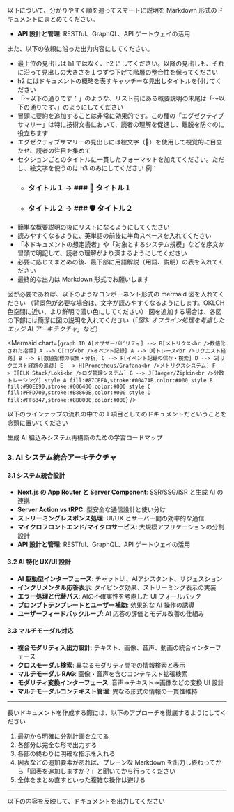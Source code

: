以下について、分かりやすく順を追ってスマートに説明を Markdown 形式のドキュメントにまとめてください。

- **API 設計と管理**: RESTful、GraphQL、API ゲートウェイの活用

また、以下の依頼に沿った出力内容にしてください。
- 最上位の見出しは h1 ではなく、h2 にしてください。以降の見出しも、それに沿って見出しの大きさを１つずつ下げて階層の整合性を保ってください
- h2 にはドキュメントの概略を表すキャッチーな見出しタイトルを付けてください
- 「～以下の通りです：」のような、リスト前にある概要説明の末尾は「～以下の通りです。」のようにしてください
- 冒頭に要約を追加することは非常に効果的です。この種の「エグゼクティブサマリー」は特に技術文書において、読者の理解を促進し、離脱を防ぐのに役立ちます
- エグゼクティブサマリーの見出しには絵文字（🔑）を使用して視覚的に目立たせ、読者の注目を集めて
- セクションごとのタイトルに一貫したフォーマットを加えてください。ただし、絵文字を使うのは h3 のみにしてください
 例：
   * ### タイトル１ → ### 🔧 タイトル１
   * ### タイトル２ → ### 🛡️ タイトル２
- 簡単な概要説明の後にリストになるようにしてください
- 読みやすくなるように、英単語の前後に半角スペースを入れてください
- 「本ドキュメントの想定読者」や「対象とするシステム規模」などを序文か冒頭で明記して、読者の理解がより深まるようにしてください
- 必要に応じてまとめの後、最下部に用語解説（用語、説明）の表を入れてください
- 最終的な出力は Markdown 形式でお願いします

図が必要であれば、以下のようなコンポーネント形式の mermaid 図を入れてください
（背景色が必要な場合は、文字が読みやすくなるようにします。OKLCH色空間に近い、より鮮明で濃い色にしてください）
図を追加する場合は、各図の下部には簡潔に図の説明を入れてください（「*図3: オフライン処理を考慮したエッジ AI アーキテクチャ*」など）

<Mermaid chart={`
graph TD
    A[オブザーバビリティ] --> B[メトリクス<br />数値化された指標]
    A --> C[ログ<br />イベント記録]
    A --> D[トレース<br />リクエスト経路]
    B --> E[数値指標の収集・分析]
    C --> F[イベント記録の保存・検索]
    D --> G[リクエスト経路の追跡]
    E --> H[Prometheus/Grafana<br />メトリクスシステム]
    F --> I[ELK Stack/Loki<br />ログ管理システム]
    G --> J[Jaeger/Zipkin<br />分散トレーシング]
    style A fill:#87CEFA,stroke:#0047AB,color:#000
    style B fill:#90EE90,stroke:#006400,color:#000
    style C fill:#FFD700,stroke:#B8860B,color:#000
    style D fill:#FF6347,stroke:#8B0000,color:#000
`} />

以下のラインナップの流れの中での１項目としてのドキュメントだということを念頭に置いてください

生成 AI 組込みシステム再構築のための学習ロードマップ

### 3. AI システム統合アーキテクチャ

#### 3.1 システム統合設計

- **Next.js の App Router と Server Component**: SSR/SSG/ISR と生成 AI の連携
- **Server Action vs tRPC**: 型安全な通信設計と使い分け
- **ストリーミングレスポンス処理**: UI/UX とサーバー間の効率的な通信
- **マイクロフロントエンド/マイクロサービス**: 大規模アプリケーションの分割設計
- **API 設計と管理**: RESTful、GraphQL、API ゲートウェイの活用

#### 3.2 AI 特化 UX/UI 設計

- **AI 駆動型インターフェース**: チャットUI、AIアシスタント、サジェスション
- **インクリメンタル応答表示**: タイピング効果、ストリーミング表示の実装
- **エラー処理と代替パス**: AIの不確実性を考慮した UI フォールバック
- **プロンプトテンプレートとユーザー補助**: 効果的な AI 操作の誘導
- **ユーザーフィードバックループ**: AI 応答の評価とモデル改善の仕組み

#### 3.3 マルチモーダル対応

- **複合モダリティ入出力設計**: テキスト、画像、音声、動画の統合インターフェース
- **クロスモーダル検索**: 異なるモダリティ間での情報検索と表示
- **マルチモーダル RAG**: 画像・音声を含むコンテキスト拡張検索
- **モダリティ変換インターフェース**: 音声→テキスト→画像などの変換 UI 設計
- **マルチモーダルコンテキスト管理**: 異なる形式の情報の一貫性維持
---

長いドキュメントを作成する際には、以下のアプローチを徹底するようにしてください

1. 最初から明確に分割計画を立てる
2. 各部分は完全な形で出力する
3. 各部の終わりに明確な指示を入れる
4. 図表などの追加要素があれば、プレーンな Markdown を出力し終わってから「図表を追加しますか？」と聞いてから行ってください
5. 全体をまとめ直すといった複雑な操作は避ける

---

以下の内容を反映して、ドキュメントを出力してください
